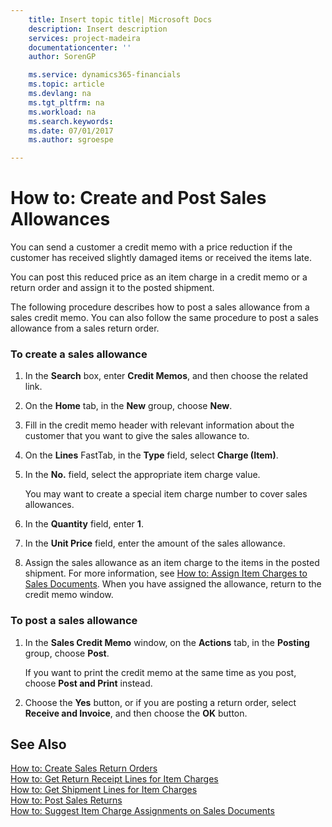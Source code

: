 ```yaml
---
    title: Insert topic title| Microsoft Docs
    description: Insert description
    services: project-madeira
    documentationcenter: ''
    author: SorenGP

    ms.service: dynamics365-financials
    ms.topic: article
    ms.devlang: na
    ms.tgt_pltfrm: na
    ms.workload: na
    ms.search.keywords:
    ms.date: 07/01/2017
    ms.author: sgroespe

---
```

# How to: Create and Post Sales Allowances
You can send a customer a credit memo with a price reduction if the customer has received slightly damaged items or received the items late.  
  
 You can post this reduced price as an item charge in a credit memo or a return order and assign it to the posted shipment.  
  
 The following procedure describes how to post a sales allowance from a sales credit memo. You can also follow the same procedure to post a sales allowance from a sales return order.  
  
### To create a sales allowance  
  
1.  In the **Search** box, enter **Credit Memos**, and then choose the related link.  
  
2.  On the **Home** tab, in the **New** group, choose **New**.  
  
3.  Fill in the credit memo header with relevant information about the customer that you want to give the sales allowance to.  
  
4.  On the **Lines** FastTab, in the **Type** field, select **Charge \(Item\)**.  
  
5.  In the **No.** field, select the appropriate item charge value.  
  
     You may want to create a special item charge number to cover sales allowances.  
  
6.  In the **Quantity** field, enter **1**.  
  
7.  In the **Unit Price** field, enter the amount of the sales allowance.  
  
8.  Assign the sales allowance as an item charge to the items in the posted shipment. For more information, see [How to: Assign Item Charges to Sales Documents](../how-to-assign-item-charges-to-sales-documents.md). When you have assigned the allowance, return to the credit memo window.  
  
### To post a sales allowance  
  
1.  In the **Sales Credit Memo** window, on the **Actions** tab, in the **Posting** group, choose **Post**.  
  
     If you want to print the credit memo at the same time as you post, choose   **Post and Print** instead.  
  
2.  Choose the **Yes** button, or if you are posting a return order, select **Receive and Invoice**, and then choose the **OK** button.  
  
## See Also  
 [How to: Create Sales Return Orders](../how-to-create-sales-return-orders.md)   
 [How to: Get Return Receipt Lines for Item Charges](../how-to-get-return-receipt-lines-for-item-charges.md)   
 [How to: Get Shipment Lines for Item Charges](../how-to-get-shipment-lines-for-item-charges.md)   
 [How to: Post Sales Returns](../how-to-post-sales-returns.md)   
 [How to: Suggest Item Charge Assignments on Sales Documents](../how-to-suggest-item-charge-assignments-on-sales-documents.md)